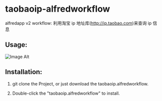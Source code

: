 taobaoip-alfredworkflow
====================

alfredapp v2 workflow: 利用淘宝 ip 地址库(http://ip.taobao.com)来查询 ip 信息

Usage:
---
![Image Alt](https://raw.github.com/hellosa/taobaoip-alfredworkflow/master/screenshot.png)


Installation:
---

1) git clone the Project, or just download the taobaoip.alfredworkflow.

2) Double-click the "taobaoip.alfredworkflow" to install.
